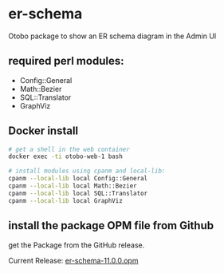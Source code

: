 # er-schema
Otobo package to show an ER schema diagram in the Admin UI

## required perl modules:

- Config::General
- Math::Bezier
- SQL::Translator
- GraphViz

## Docker install

```Bash
# get a shell in the web container
docker exec -ti otobo-web-1 bash

# install modules using cpanm and local-lib:
cpanm --local-lib local Config::General
cpanm --local-lib local Math::Bezier
cpanm --local-lib local SQL::Translator
cpanm --local-lib local GraphViz
```

## install the package OPM file from Github
get the Package from the GitHub release.

Current Release: [er-schema-11.0.0.opm](https://github.com/littlemole/er-schema/releases/download/11.0.0/er-schema-11.0.0.opm)

